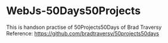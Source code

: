 # WebJs-50Days50Projects
This is handson practise of 50Projects50Days of Brad Traversy <br>
Reference: https://github.com/bradtraversy/50projects50days
